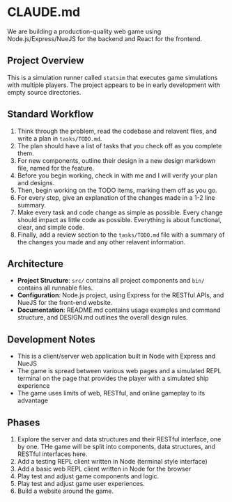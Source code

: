 # CLAUDE.md

We are building a production-quality web game using Node.js/Express/NueJS for the backend and React for the frontend.

## Project Overview

This is a simulation runner called `statsim` that executes game simulations with multiple players. The project appears to be in early development with empty source directories.

## Standard Workflow

1. Think through the problem, read the codebase and relavent flies, and write a plan in `tasks/TODO.md`.
2. The plan should have a list of tasks that you check off as you complete them.
3. For new components, outline their design in a new design markdown file, named for the feature.
3. Before you begin working, check in with me and I will verify your plan and designs.
4. Then, begin working on the TODO items, marking them off as you go.
5. For every step, give an explanation of the changes made in a 1-2 line summary.
6. Make every task and code change as simple as possible. Every change should impact as little code as possible. Everything is about functional, clear, and simple code.
7. Finally, add a review section to the `tasks/TODO.md` file with a summary of the changes you made and any other relavent information.

## Architecture

- **Project Structure**: `src/` contains all project components and `bin/` contains all runnable files.
- **Configuration**: Node.js project, using Express for the RESTful APIs, and NueJS for the front-end website.
- **Documentation**: README.md contains usage examples and command structure, and DESIGN.md outlines the overall design rules.


## Development Notes

- This is a client/server web application built in Node with Express and NueJS
- The game is spread between various web pages and a simulated REPL terminal on the page that provides the player with a simulated ship experience
- The game uses limits of web, RESTful, and online gameplay to its advantage


## Phases

1. Explore the server and data structures and their RESTful interface, one by one. THe game will be split into components, data structures, and RESTful interfaces here.
2. Add a testing REPL client written in Node (terminal style interface)
3. Add a basic web REPL client written in Node for the browser
4. Play test and adjust game components and logic.
5. Play test and adjust game user experiences.
6. Build a website around the game.
